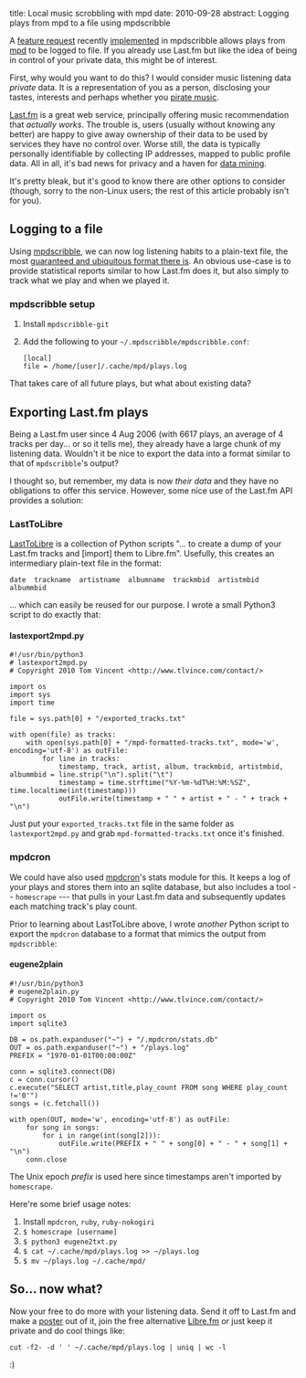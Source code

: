 title: Local music scrobbling with mpd
date: 2010-09-28
abstract: Logging plays from mpd to a file using mpdscribble

A [feature request][] recently [implemented][] in mpdscribble allows plays from
[mpd][] to be logged to file. If you already use Last.fm but like the idea of
being in control of your private data, this might be of interest.

First, why would you want to do this? I would consider music listening data
*private* data. It is a representation of you as a person, disclosing your
tastes, interests and perhaps whether you [pirate music][cbs].

[Last.fm][] is a great web service, principally offering music recommendation
that *actually works*. The trouble is, users (usually without knowing any
better) are happy to give away ownership of their data to be used by services
they have no control over. Worse still, the data is typically personally
identifiable by collecting IP addresses, mapped to public profile data. All in
all, it's bad news for privacy and a haven for [data mining][eff].

It's pretty bleak, but it's good to know there are other options to consider
(though, sorry to the non-Linux users; the rest of this article probably isn't
for you).

Logging to a file
-----------------

Using [mpdscribble][], we can now log listening habits to a plain-text file, the
most [guaranteed and ubiquitous format there is][philo]. An obvious use-case is
to provide statistical reports similar to how Last.fm does it, but also simply
to track what we play and when we played it.

### mpdscribble setup

1. Install `mpdscribble-git`
2. Add the following to your `~/.mpdscribble/mpdscribble.conf`:

       [local]
       file = /home/[user]/.cache/mpd/plays.log

That takes care of all future plays, but what about existing data?

Exporting Last.fm plays
-----------------------

Being a Last.fm user since 4 Aug 2006 (with 6617 plays, an average of 4 tracks
per day... or so it tells me), they already have a large chunk of my listening
data. Wouldn't it be nice to export the data into a format similar to that of
`mpdscribble`'s output?

I thought so, but remember, my data is now *their data* and they have no
obligations to offer this service. However, some nice use of the Last.fm API
provides a solution:

### LastToLibre

[LastToLibre][] is a collection of Python scripts "... to create a dump of your
Last.fm tracks and [import] them to Libre.fm". Usefully, this creates an
intermediary plain-text file in the format:

    date  trackname  artistname  albumname  trackmbid  artistmbid  albummbid

... which can easily be reused for our purpose. I wrote a small Python3 script
to do exactly that:

#### lastexport2mpd.py

    #!/usr/bin/python3
    # lastexport2mpd.py
    # Copyright 2010 Tom Vincent <http://www.tlvince.com/contact/>

    import os
    import sys
    import time

    file = sys.path[0] + "/exported_tracks.txt"

    with open(file) as tracks:
        with open(sys.path[0] + "/mpd-formatted-tracks.txt", mode='w', encoding='utf-8') as outFile:
            for line in tracks:
                timestamp, track, artist, album, trackmbid, artistmbid, albummbid = line.strip("\n").split("\t")
                timestamp = time.strftime("%Y-%m-%dT%H:%M:%SZ", time.localtime(int(timestamp)))
                outFile.write(timestamp + " " + artist + " - " + track + "\n")

Just put your `exported_tracks.txt` file in the same folder as
`lastexport2mpd.py` and grab `mpd-formatted-tracks.txt` once it's finished.

### mpdcron

We could have also used [mpdcron][]'s stats module for this. It keeps a log of
your plays and stores them into an sqlite database, but also includes a tool --
`homescrape` ---  that pulls in your Last.fm data and subsequently updates each
matching track's play count.

Prior to learning about LastToLibre above, I wrote *another* Python script to
export the `mpdcron` database to a format that mimics the output from
`mpdscribble`:

#### eugene2plain

    #!/usr/bin/python3
    # eugene2plain.py
    # Copyright 2010 Tom Vincent <http://www.tlvince.com/contact/>

    import os
    import sqlite3

    DB = os.path.expanduser("~") + "/.mpdcron/stats.db"
    OUT = os.path.expanduser("~") + "/plays.log"
    PREFIX = "1970-01-01T00:00:00Z"

    conn = sqlite3.connect(DB)
    c = conn.cursor()
    c.execute("SELECT artist,title,play_count FROM song WHERE play_count !='0'")
    songs = (c.fetchall())

    with open(OUT, mode='w', encoding='utf-8') as outFile:
        for song in songs:
            for i in range(int(song[2])):
                outFile.write(PREFIX + " " + song[0] + " - " + song[1] + "\n")
        conn.close

The Unix epoch *prefix* is used here since timestamps aren't imported by
`homescrape`.

Here're some brief usage notes:

1. Install `mpdcron`, `ruby`, `ruby-nokogiri`
2. `$ homescrape [username]`
3. `$ python3 eugene2txt.py`
4. `$ cat ~/.cache/mpd/plays.log >> ~/plays.log`
5. `$ mv ~/plays.log ~/.cache/mpd/`

So... now what?
---------------

Now your free to do more with your listening data. Send it off to Last.fm and
make a [poster][] out of it, join the free alternative [Libre.fm][] or just keep
it private and do cool things like:

    cut -f2- -d ' ' ~/.cache/mpd/plays.log | uniq | wc -l

:)

  [mpdcron]: http://alip.github.com/mpdcron/ "mpdcron homepage on GitHub"
  [coreutils]: http://en.wikipedia.org/wiki/Coreutils "Wikipedia article on GNU Coreutils"
  [poster]: http://lastgraph.aeracode.org/about/posters/ "LastGraph Last.fm playing history posters"
  [Libre.fm]: http://libre.fm/ "Libre.fm homepage"
  [Last.fm]: http://last.fm/ "Last.fm homepage"
  [mpdscribble]: http://mpd.wikia.com/wiki/Client:Mpdscribble "The mpd Last.fm scrobbler homepage"
  [cbs]: http://techcrunch.com/2009/02/20/did-lastfm-just-hand-over-user-listening-data-to-the-riaa/ "The infamous Techcrunch/Last.fm data leakage rumour"
  [eff]: http://www.eff.org/deeplinks/2009/02/last-fm-and-the-diabolical-power-of-data-mining "Electronic Frontier Foundation on Last.fm data mining"
  [philo]: http://en.wikipedia.org/wiki/Unix_philosophy#McIlroy:_A_Quarter_Century_of_Unix "Wikipedia article on the Unix Philosophy"
  [LastToLibre]: http://bugs.libre.fm/wiki/LastToLibre "LastToLibre Last.fm export scripts"
  [feature request]: http://www.musicpd.org/mantis/view.php?id=3033 "mpdscribble bug tracker"
  [implemented]: http://git.musicpd.org/cgit/master/mpdscribble.git/commit/?id=ee72953d93b967b665dbc7447ffbaf5d9ffec324 "The mpdscribble git commit that implements the local logging feature"
  [mpd]: http://mpd.wikia.com/ "Music Player Daemon Community Wiki"
